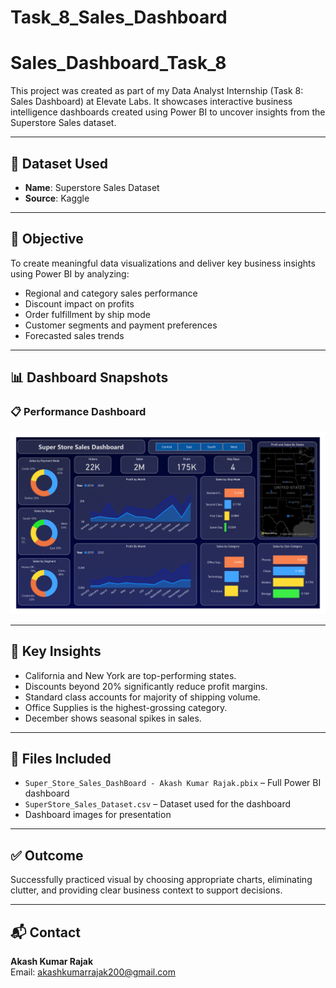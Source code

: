 # Task_8_Sales_Dashboard

# Sales_Dashboard_Task_8

This project was created as part of my Data Analyst Internship (Task 8: Sales Dashboard) at Elevate Labs. It showcases interactive business intelligence dashboards created using Power BI to uncover insights from the Superstore Sales dataset.

---

## 📁 Dataset Used
- **Name**: Superstore Sales Dataset
- **Source**: Kaggle

---

## 🎯 Objective
To create meaningful data visualizations and deliver key business insights using Power BI by analyzing:
- Regional and category sales performance
- Discount impact on profits
- Order fulfillment by ship mode
- Customer segments and payment preferences
- Forecasted sales trends

---

## 📊 Dashboard Snapshots


### 📋 Performance Dashboard
![Main Dashboard](dashboard_preview.png)

---

## 🧠 Key Insights
- California and New York are top-performing states.
- Discounts beyond 20% significantly reduce profit margins.
- Standard class accounts for majority of shipping volume.
- Office Supplies is the highest-grossing category.
- December shows seasonal spikes in sales.

---

## 📄 Files Included
- `Super_Store_Sales_DashBoard - Akash Kumar Rajak.pbix` – Full Power BI dashboard
- `SuperStore_Sales_Dataset.csv` – Dataset used for the dashboard
- Dashboard images for presentation

---

## ✅ Outcome
Successfully practiced visual by choosing appropriate charts, eliminating clutter, and providing clear business context to support decisions.

---

## 📬 Contact
**Akash Kumar Rajak**    
Email: akashkumarrajak200@gmail.com  

